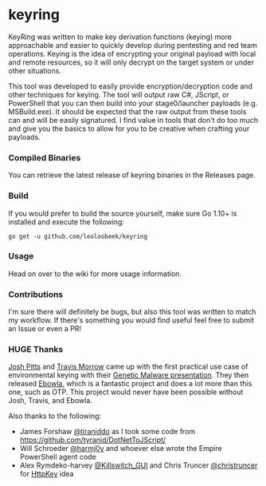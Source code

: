 # keyring

KeyRing was written to make key derivation functions (keying) more approachable and easier to quickly develop during pentesting and red team operations. Keying is the idea of encrypting your original payload with local and remote resources, so it will only decrypt on the target system or under other situations.

This tool was developed to easily provide encryption/decryption code and other techniques for keying. The tool will output raw C#, JScript, or PowerShell that you can then build into your stage0/launcher payloads (e.g. MSBuild.exe). It should be expected that the raw output from these tools can and will be easily signatured. I find value in tools that don't do too much and give you the basics to allow for you to be creative when crafting your payloads.

### Compiled Binaries
You can retrieve the latest release of keyring binaries in the Releases page.

### Build
If you would prefer to build the source yourself, make sure Go 1.10+ is
installed and execute the following:

```
go get -u github.com/leoloobeek/keyring
```

### Usage
Head on over to the wiki for more usage information.

### Contributions
I'm sure there will definitely be bugs, but also this tool was written to match my workflow. If there's something you would find useful feel free to submit an Issue or even a PR!

### HUGE Thanks
[Josh Pitts](https://twitter.com/midnite_runr) and [Travis Morrow](https://twitter.com/wired33) came up with the first practical use case of environmental keying with their [Genetic Malware presentation](https://www.youtube.com/watch?v=WI8Y24jTTlw). They then released [Ebowla](https://github.com/Genetic-Malware/Ebowla), which is a fantastic project and does a lot more than this one, such as OTP. This project would never have been possible without Josh, Travis, and Ebowla.

Also thanks to the following:
- James Forshaw [@tiraniddo](https://twitter.com/tiraniddo) as I took some code from https://github.com/tyranid/DotNetToJScript/
- Will Schroeder [@harmj0y](https://twitter.com/harmj0y) and whoever else wrote the Empire PowerShell agent code
- Alex Rymdeko-harvey [@Killswitch_GUI](https://twitter.com/Killswitch_GUI) and Chris Truncer [@christruncer](https://twitter.com/christruncer) for [HttpKey](https://cybersyndicates.com/2015/06/veil-evasion-aes-encrypted-httpkey-request-module/) idea
